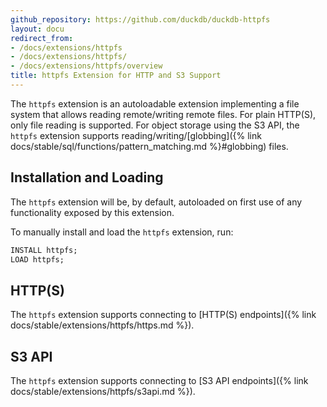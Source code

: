 ```yaml
---
github_repository: https://github.com/duckdb/duckdb-httpfs
layout: docu
redirect_from:
- /docs/extensions/httpfs
- /docs/extensions/httpfs/
- /docs/extensions/httpfs/overview
title: httpfs Extension for HTTP and S3 Support
---
```


The `httpfs` extension is an autoloadable extension implementing a file system that allows reading remote/writing remote files.
For plain HTTP(S), only file reading is supported. For object storage using the S3 API, the `httpfs` extension supports reading/writing/[globbing]({% link docs/stable/sql/functions/pattern_matching.md %}#globbing) files.

## Installation and Loading

The `httpfs` extension will be, by default, autoloaded on first use of any functionality exposed by this extension.

To manually install and load the `httpfs` extension, run:

```sql
INSTALL httpfs;
LOAD httpfs;
```

## HTTP(S)

The `httpfs` extension supports connecting to [HTTP(S) endpoints]({% link docs/stable/extensions/httpfs/https.md %}).

## S3 API

The `httpfs` extension supports connecting to [S3 API endpoints]({% link docs/stable/extensions/httpfs/s3api.md %}).